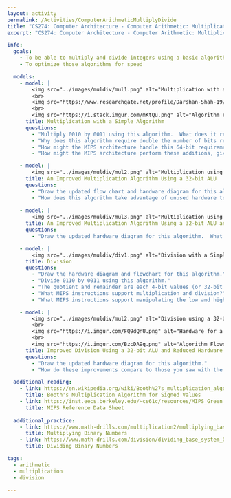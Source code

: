 ```yaml
---
layout: activity
permalink: /Activities/ComputerArithmeticMultiplyDivide
title: "CS274: Computer Architecture - Computer Arithmetic: Multiplication and Division"
excerpt: "CS274: Computer Architecture - Computer Arithmetic: Multiplication and Division"

info:
  goals:
    - To be able to multiply and divide integers using a basic algorithm
    - To optimize those algorithms for speed

  models:
    - model: |
        <img src="../images/muldiv/mul1.png" alt="Multiplication with a Simple Algorithm">
        <br>
        <img src="https://www.researchgate.net/profile/Darshan-Shah-19/publication/232322818/figure/fig1/AS:393475884371969@1470823369188/Figure-2-Hardware-of-shift-add-multiplication-Hardware-for-Shift-Add-multiplication-is_W640.jpg" alt="Hardware for a Shift and Add Multiplier">
        <br>
        <img src="https://i.stack.imgur.com/mKtQu.png" alt="Algorithm Flowchart for a Shift and Add Multiplier">
      title: Multiplication with a Simple Algorithm
      questions:
        - "Multiply 0010 by 0011 using this algorithm.  What does it remind you of?"
        - "Why does this algorithm require double the number of bits required for the input values to store the answer?  In other words, why does 4-bit multiplication require an 8-bit result, and why does 32-bit multiplication require a 64-bit result?"
        - "How might the MIPS architecture handle this 64-bit requirement, given that it only uses 32-bit registers?"
        - "How might the MIPS architecture perform these additions, given that it uses a 32-bit adder?  Hint - do you ever add more than 4 bits at a time in the example above?"

    - model: |
        <img src="../images/muldiv/mul2.png" alt="Multiplication using a 32-bit ALU">
      title: An Improved Multiplication Algorithm Using a 32-bit ALU
      questions:
        - "Draw the updated flow chart and hardware diagram for this algorithm."   
        - "How does this algorithm take advantage of unused hardware to simplify the hardware requirements?"
        
    - model: |
        <img src="../images/muldiv/mul3.png" alt="Multiplication using a 32-bit ALU and Reduced Hardware">
      title: An Improved Multiplication Algorithm Using a 32-bit ALU and Reduced Hardware
      questions:
        - "Draw the updated hardware diagram for this algorithm.  What components are consolidated, and were they previously unused?"   

    - model: |
        <img src="../images/muldiv/div1.png" alt="Division with a Simple Algorithm">
      title: Division
      questions:
        - "Draw the hardware diagram and flowchart for this algorithm."
        - "Divide 0110 by 0011 using this algorithm."
        - "The quotient and remainder are each 4-bit values (or 32-bit values for 32-bit division).  Where does MIPS store these results?"
        - "What MIPS instructions support multiplication and division?"
        - "What MIPS instructions support manipulating the low and high register components?"

    - model: |
        <img src="../images/muldiv/mul2.png" alt="Division using a 32-bit ALU and Reduced Hardware">
        <br>
        <img src="https://i.imgur.com/FQ9dQnU.png" alt="Hardware for a Binary Division Circuit">
        <br>
        <img src="https://i.imgur.com/BzcDA9q.png" alt="Algorithm Flowchart for a Binary Division Circuit">
      title: Improved Division Using a 32-bit ALU and Reduced Hardware
      questions:
        - "Draw the updated hardware diagram for this algorithm."
        - "How do these improvements compare to those you saw with the multiplier circuit and algorithm?"            

  additional_reading:
    - link: https://en.wikipedia.org/wiki/Booth%27s_multiplication_algorithm
      title: Booth's Multiplication Algorithm for Signed Values
    - link: https://inst.eecs.berkeley.edu/~cs61c/resources/MIPS_Green_Sheet.pdf
      title: MIPS Reference Data Sheet
      
  additional_practice:
    - link: https://www.math-drills.com/multiplication2/multiplying_base_system_02_binary_001.php
      title: Multiplying Binary Numbers
    - link: https://www.math-drills.com/division/dividing_base_system_02_binary_001.php
      title: Dividing Binary Numbers

tags:
  - arithmetic
  - multiplication
  - division

---
```


